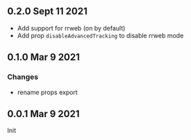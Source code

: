 ## 0.2.0 Sept 11 2021

- Add support for rrweb (on by default)
- Add prop `disableAdvancedTracking` to disable rrweb mode

## 0.1.0 Mar 9 2021

### Changes

- rename props export

## 0.0.1 Mar 9 2021

Init
